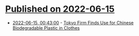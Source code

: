 # [Published on 2022-06-15](index.md)

* [2022-06-15, 00:43:00](https://soylentnews.org/article.pl?sid=22/06/14/124244&from=rss) - [Tokyo Firm Finds Use for Chinese Biodegradable Plastic in Clothes](https://soylentnews.org/article.pl?sid=22/06/14/124244&from=rss)
